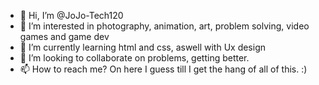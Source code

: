 - 👋 Hi, I’m @JoJo-Tech120
- 👀 I’m interested in photography, animation, art, problem solving, video games and game dev
- 🌱 I’m currently learning html and css, aswell with Ux design
- 💞️ I’m looking to collaborate on problems, getting better.
- 📫 How to reach me? On here I guess till I get the hang of all of this. :)
